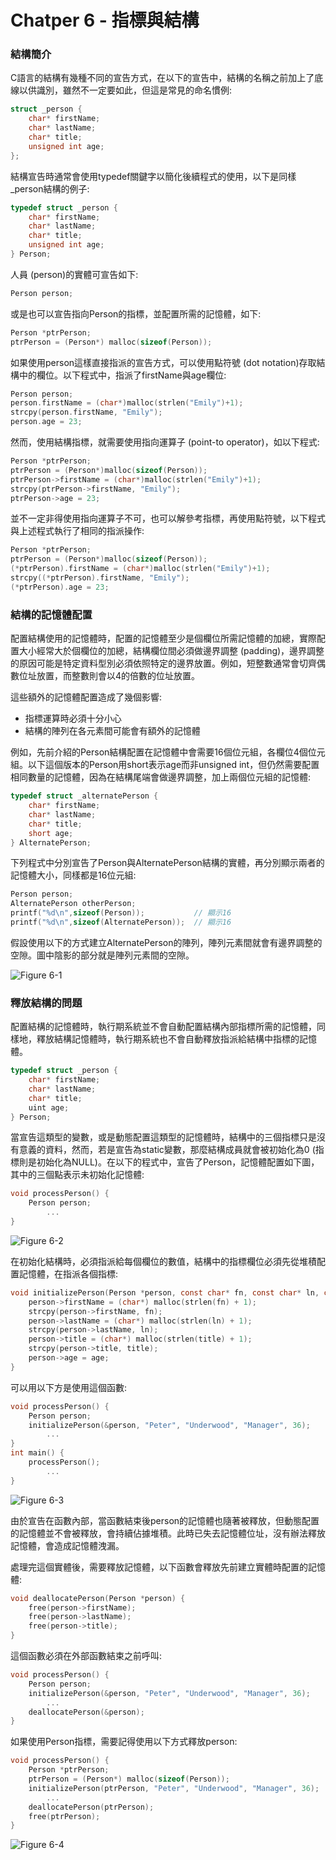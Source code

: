 # Chatper 6 - 指標與結構
### 結構簡介
C語言的結構有幾種不同的宣告方式，在以下的宣告中，結構的名稱之前加上了底線以供識別，雖然不一定要如此，但這是常見的命名慣例:
```c
struct _person {
    char* firstName;
    char* lastName;
    char* title;
    unsigned int age;
};
```

結構宣告時通常會使用typedef關鍵字以簡化後續程式的使用，以下是同樣_person結構的例子:
```c
typedef struct _person {
    char* firstName;
    char* lastName;
    char* title;
    unsigned int age;
} Person;
```

人員 (person)的實體可宣告如下:
```c
Person person;
```

或是也可以宣告指向Person的指標，並配置所需的記憶體，如下:
```c
Person *ptrPerson;
ptrPerson = (Person*) malloc(sizeof(Person));
```

如果使用person這樣直接指派的宣告方式，可以使用點符號 (dot notation)存取結構中的欄位。以下程式中，指派了firstName與age欄位:
```c
Person person;
person.firstName = (char*)malloc(strlen("Emily")+1);
strcpy(person.firstName, "Emily");
person.age = 23;
```

然而，使用結構指標，就需要使用指向運算子 (point-to operator)，如以下程式:
```c
Person *ptrPerson;
ptrPerson = (Person*)malloc(sizeof(Person));
ptrPerson->firstName = (char*)malloc(strlen("Emily")+1);
strcpy(ptrPerson->firstName, "Emily");
ptrPerson->age = 23;
```

並不一定非得使用指向運算子不可，也可以解參考指標，再使用點符號，以下程式與上述程式執行了相同的指派操作:
```c
Person *ptrPerson;
ptrPerson = (Person*)malloc(sizeof(Person));
(*ptrPerson).firstName = (char*)malloc(strlen("Emily")+1);
strcpy((*ptrPerson).firstName, "Emily");
(*ptrPerson).age = 23;
```

### 結構的記憶體配置
配置結構使用的記憶體時，配置的記憶體至少是個欄位所需記憶體的加總，實際配置大小經常大於個欄位的加總，結構欄位間必須做邊界調整 (padding)，邊界調整的原因可能是特定資料型別必須依照特定的邊界放置。例如，短整數通常會切齊偶數位址放置，而整數則會以4的倍數的位址放置。

這些額外的記憶體配置造成了幾個影響:
* 指標運算時必須十分小心
* 結構的陣列在各元素間可能會有額外的記憶體

例如，先前介紹的Person結構配置在記憶體中會需要16個位元組，各欄位4個位元組。以下這個版本的Person用short表示age而非unsigned int，但仍然需要配置相同數量的記憶體，因為在結構尾端會做邊界調整，加上兩個位元組的記憶體:
```c
typedef struct _alternatePerson {
    char* firstName;
    char* lastName;
    char* title;
    short age;
} AlternatePerson;
```

下列程式中分別宣告了Person與AlternatePerson結構的實體，再分別顯示兩者的記憶體大小，同樣都是16位元組:
```c
Person person;
AlternatePerson otherPerson;
printf("%d\n",sizeof(Person));           // 顯示16
printf("%d\n",sizeof(AlternatePerson));  // 顯示16
```

假設使用以下的方式建立AlternatePerson的陣列，陣列元素間就會有邊界調整的空隙。圖中陰影的部分就是陣列元素間的空隙。

![Figure 6-1](./Fig/Figure6-1.png)

### 釋放結構的問題
配置結構的記憶體時，執行期系統並不會自動配置結構內部指標所需的記憶體，同樣地，釋放結構記憶體時，執行期系統也不會自動釋放指派給結構中指標的記憶體。
```c
typedef struct _person {
    char* firstName;
    char* lastName;
    char* title;
    uint age;
} Person;
```

當宣告這類型的變數，或是動態配置這類型的記憶體時，結構中的三個指標只是沒有意義的資料，然而，若是宣告為static變數，那麼結構成員就會被初始化為0 (指標則是初始化為NULL)。在以下的程式中，宣告了Person，記憶體配置如下圖，其中的三個點表示未初始化記憶體:
```c
void processPerson() {
    Person person;
        ...
}
```

![Figure 6-2](./Fig/Figure6-2.png)

在初始化結構時，必須指派給每個欄位的數值，結構中的指標欄位必須先從堆積配置記憶體，在指派各個指標:
```c
void initializePerson(Person *person, const char* fn, const char* ln, const char* title, uint age) {
    person->firstName = (char*) malloc(strlen(fn) + 1);
    strcpy(person->firstName, fn);
    person->lastName = (char*) malloc(strlen(ln) + 1);
    strcpy(person->lastName, ln);
    person->title = (char*) malloc(strlen(title) + 1);
    strcpy(person->title, title);
    person->age = age;
}
```

可以用以下方是使用這個函數:
```c
void processPerson() {
    Person person;
    initializePerson(&person, "Peter", "Underwood", "Manager", 36);
        ...
}
int main() {
    processPerson();
        ...
}
```

![Figure 6-3](./Fig/Figure6-3.png)

由於宣告在函數內部，當函數結束後person的記憶體也隨著被釋放，但動態配置的記憶體並不會被釋放，會持續佔據堆積。此時已失去記憶體位址，沒有辦法釋放記憶體，會造成記憶體洩漏。

處理完這個實體後，需要釋放記憶體，以下函數會釋放先前建立實體時配置的記憶體:
```c
void deallocatePerson(Person *person) {
    free(person->firstName);
    free(person->lastName);
    free(person->title);
}
```

這個函數必須在外部函數結束之前呼叫:
```c
void processPerson() {
    Person person;
    initializePerson(&person, "Peter", "Underwood", "Manager", 36);
        ...
    deallocatePerson(&person);
}
```

如果使用Person指標，需要記得使用以下方式釋放person:
```c
void processPerson() {
    Person *ptrPerson;
    ptrPerson = (Person*) malloc(sizeof(Person));
    initializePerson(ptrPerson, "Peter", "Underwood", "Manager", 36);
        ...
    deallocatePerson(ptrPerson);
    free(ptrPerson);
}
```

![Figure 6-4](./Fig/Figure6-4.png)